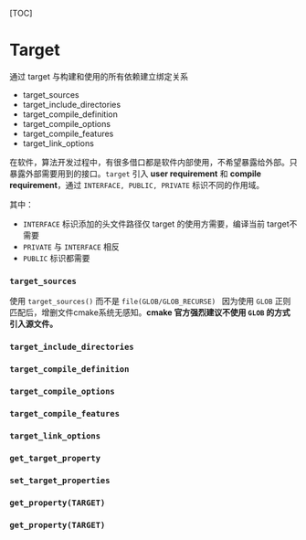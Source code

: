 [TOC] 

# Target

通过 target 与构建和使用的所有依赖建立绑定关系
+ target_sources
+ target_include_directories
+ target_compile_definition
+ target_compile_options
+ target_compile_features
+ target_link_options

在软件，算法开发过程中，有很多借口都是软件内部使用，不希望暴露给外部。只暴露外部需要用到的接口。`target` 引入 **user requirement** 和 **compile requirement**，通过 `INTERFACE, PUBLIC, PRIVATE` 标识不同的作用域。

其中：
+ `INTERFACE` 标识添加的头文件路径仅 target 的使用方需要，编译当前 target不需要
+ `PRIVATE` 与 `INTERFACE` 相反
+ `PUBLIC` 标识都需要

### `target_sources`

使用 `target_sources()` 而不是 `file(GLOB/GLOB_RECURSE) `
因为使用 `GLOB` 正则匹配后，增删文件cmake系统无感知。**cmake 官方强烈建议不使用 `GLOB` 的方式引入源文件。** 

### `target_include_directories`

### `target_compile_definition`

### `target_compile_options`

### `target_compile_features`
 
### `target_link_options`

### `get_target_property`

### `set_target_properties`

### `get_property(TARGET)`

### `get_property(TARGET)`


